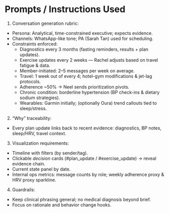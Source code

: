 # Prompts / Instructions Used

1) Conversation generation rubric:
- Persona: Analytical, time-constrained executive; expects evidence.
- Channels: WhatsApp-like tone; PA (Sarah Tan) used for scheduling.
- Constraints enforced:
  - Diagnostics every 3 months (fasting reminders, results + plan updates).
  - Exercise updates every 2 weeks — Rachel adjusts based on travel fatigue & data.
  - Member-initiated: 2–5 messages per week on average.
  - Travel: 1 week out of every 4; hotel-gym modifications & jet-lag protocols.
  - Adherence ~50% → Neel sends prioritization pivots.
  - Chronic condition: borderline hypertension (BP check-ins & dietary sodium strategies).
  - Wearables: Garmin initially; (optionally Oura) trend callouts tied to sleep/stress.

2) “Why” traceability:
- Every plan update links back to recent evidence: diagnostics, BP notes, sleep/HRV, travel context.

3) Visualization requirements:
- Timeline with filters (by sender/tag).
- Clickable *decision* cards (#plan_update / #exercise_update) → reveal evidence chain.
- Current state panel by date.
- Internal ops metrics: message counts by role; weekly adherence proxy & HRV proxy sparkline.

4) Guardrails:
- Keep clinical phrasing general; no medical diagnosis beyond brief.
- Focus on rationale and behavior change hooks.

